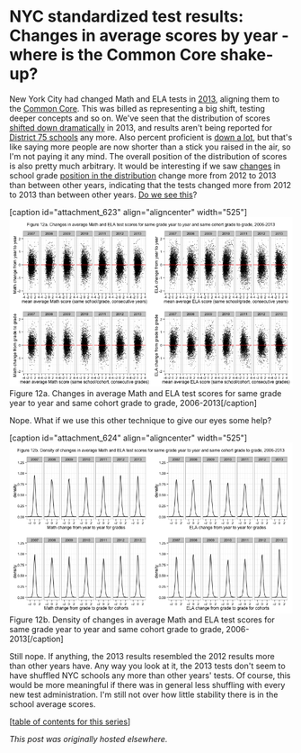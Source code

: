 # NYC standardized test results: Changes in average scores by year - where is the Common Core shake-up?



New York City had changed Math and ELA tests in <a href="http://schools.nyc.gov/Academics/CommonCoreLibrary/About/NYSStandards/default.htm">2013</a>, aligning them to the <a href="http://www.corestandards.org/">Common Core</a>. This was billed as representing a big shift, testing deeper concepts and so on. We've seen that the distribution of scores <a href="http://planspace.org/2013/11/13/nyc-standardized-test-results-putting-the-data-together-and-looking-at-it/">shifted down dramatically</a>&#160;in 2013, and results aren't being reported for <a href="http://planspace.org/2013/11/16/nyc-standardized-test-results-considering-district-75-schools/">District 75 schools</a> any more. Also percent proficient is <a href="http://gothamschools.org/2013/08/07/test-scores-fall-sharply-statewide-but-nyc-fares-relatively-well/">down a lot</a>, but that's like saying more people are now shorter than a stick you raised in the air, so I'm not paying it any mind. The overall position of the distribution of scores is also pretty much arbitrary. It would be interesting if we saw <a href="http://planspace.org/2013/11/19/nyc-standardized-test-results-changes-in-average-scores-for-school-grades-and-cohorts/">changes</a> in school grade <a href="http://planspace.org/2013/11/17/nyc-standardized-test-results-normalizing-the-distributions-of-average-scores/">position in the distribution</a>&#160;change more from 2012 to 2013 than between other years, indicating that the tests changed more from 2012 to 2013 than between other years. <a href="https://github.com/ajschumacher/NYCtests/blob/master/code/figure12.r">Do we see this</a>?

[caption id="attachment_623" align="aligncenter" width="525"]<a href="12a.png"><img class="size-large wp-image-623" alt="Figure 12a. Changes in average Math and ELA test scores for same grade year to year and same cohort grade to grade, 2006-2013" src="12a.png"></a> Figure 12a. Changes in average Math and ELA test scores for same grade year to year and same cohort grade to grade, 2006-2013[/caption]

Nope. What if we use this other technique to give our eyes some help?

[caption id="attachment_624" align="aligncenter" width="525"]<a href="12b.png"><img class="size-large wp-image-624" alt="Figure 12b. Density of changes in average Math and ELA test scores for same grade year to year and same cohort grade to grade, 2006-2013" src="12b.png"></a> Figure 12b. Density of changes in average Math and ELA test scores for same grade year to year and same cohort grade to grade, 2006-2013[/caption]

Still nope. If anything, the 2013 results resembled the 2012 results more than other years have. Any way you look at it, the 2013 tests don't seem to have shuffled NYC schools any more than other years' tests. Of course, this would be more meaningful if there was in general less shuffling with every new test administration. I'm still not over how little stability there is in the school average scores.

[<a href="http://planspace.org/2014/01/10/nyc-test-data/">table of contents for this series</a>]



*This post was originally hosted elsewhere.*
